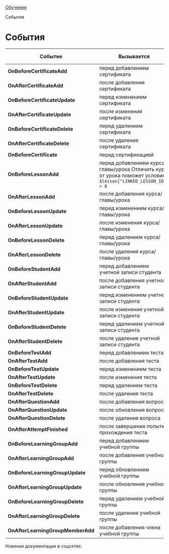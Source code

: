 [Обучение](/api_help/learning/index.php)

События

События
=======

| Событие | Вызывается | Метод | С версии |
| --- | --- | --- | --- |
| **OnBeforeCertificateAdd** | перед добавлением сертификата | CAllCertification::Add | 12.0 |
| **OnAfterCertificateAdd** | после добавления сертификата | CAllCertification::Add | 12.0 |
| **OnBeforeCertificateUpdate** | перед изменением сертификата | CAllCertification::Update | 12.0 |
| **OnAfterCertificateUpdate** | после изменения сертификата | CAllCertification::Update | 12.0 |
| **OnBeforeCertificateDelete** | перед удалением сертификата | CAllCertification::Delete | 12.0 |
| **OnAfterCertificateDelete** | после удаления сертификата | CAllCertification::Delete | 12.0 |
| **OnBeforeCertificate** | перед сертификацией | CAllCertification::Certificate | 12.0 |
| **OnBeforeLessonAdd** | перед добавлением курса/главы/урока    Отличить курс от урока поможет условие `$lesson["LINKED_LESSON_ID"] > 0` | CLearnLesson::Add | 12.0 |
| **OnAfterLessonAdd** | после добавления курса/главы/урока | CLearnLesson::Add | 12.0 |
| **OnBeforeLessonUpdate** | перед изменением курса/главы/урока | CLearnLesson::Update | 12.0 |
| **OnAfterLessonUpdate** | после изменения курса/главы/урока | CLearnLesson::Update | 12.0 |
| **OnBeforeLessonDelete** | перед удалением курса/главы/урока | CLearnLesson::Delete | 12.0 |
| **OnAfterLessonDelete** | после удаления курса/главы/урока | CLearnLesson::Delete | 12.0 |
| **OnBeforeStudentAdd** | перед добавлением учетной записи студента | CStudent::Add | 12.0 |
| **OnAfterStudentAdd** | после добавления учетной записи студента | CStudent::Add | 12.0 |
| **OnBeforeStudentUpdate** | перед изменением учетной записи студента | CStudent::Update | 12.0 |
| **OnAfterStudentUpdate** | после изменения учетной записи студента | CStudent::Update | 12.0 |
| **OnBeforeStudentDelete** | перед удалением учетной записи студента | CStudent::Delete | 12.0 |
| **OnAfterStudentDelete** | после удаления учетной записи студента | CStudent::Delete | 12.0 |
| **OnBeforeTestAdd** | перед добавлением теста | CTest::Add | 12.0 |
| **OnAfterTestAdd** | после добавления теста | CTest::Add | 12.0 |
| **OnBeforeTestUpdate** | перед изменением теста | CTest::Update | 12.0 |
| **OnAfterTestUpdate** | после изменения теста | CTest::Update | 12.0 |
| **OnBeforeTestDelete** | перед удалением теста | CTest::Delete | 12.0 |
| **OnAfterTestDelete** | после удаления теста | CTest::Delete | 12.0 |
| **OnAfterQuestionAdd** | после добавления вопроса | CLQuestion::Add | 12.0 |
| **OnAfterQuestionUpdate** | после обновления вопроса | CLQuestion::Update | 12.0 |
| **OnAfterQuestionDelete** | после удаления вопроса | CLQuestion::Delete | 12.0 |
| **OnAfterAttemptFinished** | после завершения попытки прохождения теста | CAllTestAttempt::AttemptFinished | 12.0 |
| **OnBeforeLearningGroupAdd** | перед добавлением учебной группы | CLearningGroup::add | 12.0 |
| **OnAfterLearningGroupAdd** | после добавления учебной группы | CLearningGroup::add | 12.0 |
| **OnBeforeLearningGroupUpdate** | перед обновлением учебной группы | CLearningGroup::update | 12.0 |
| **OnAfterLearningGroupUpdate** | после обновления учебной группы | CLearningGroup::update | 12.0 |
| **OnBeforeLearningGroupDelete** | перед удалением учебной группы | CLearningGroup::delete | 12.0 |
| **OnAfterLearningGroupDelete** | после удаления учебной группы | CLearningGroup::delete | 12.0 |
| **OnAfterLearningGroupMemberAdd** | после добавления члена учебной группы | CLearningGroupMember::add | 12.0 |

Новинки документации в соцсетях: